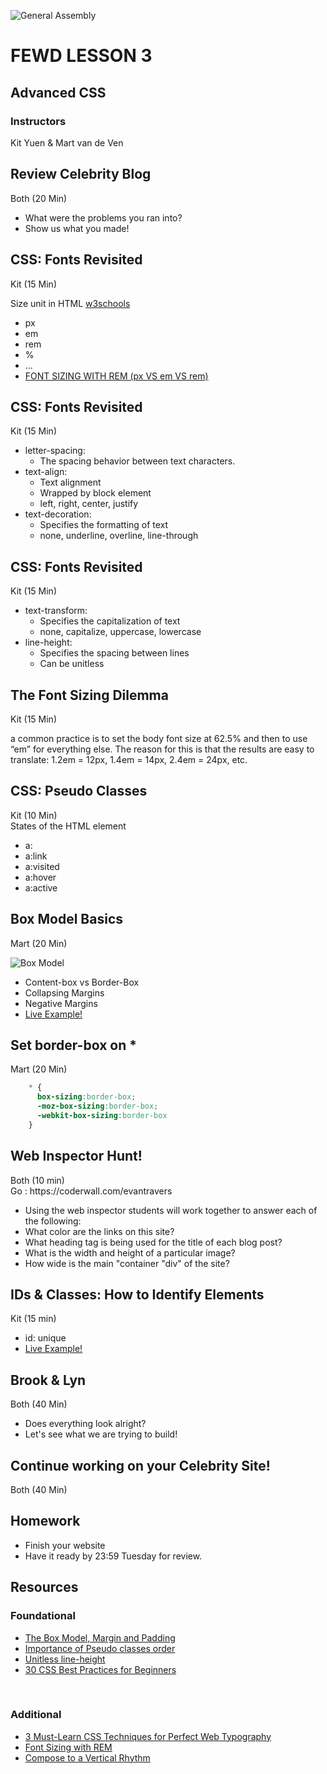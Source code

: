 ![General Assembly](assets/images/ga.png)
# FEWD LESSON 3

## Advanced CSS

### Instructors
Kit Yuen & Mart van de Ven 




## Review Celebrity Blog
<aside class="notes">Both (20 Min)</aside>

* What were the problems you ran into?
* Show us what you made! 



##  CSS: Fonts Revisited
<aside class="notes">Kit (15 Min)</aside>

Size unit in HTML [w3schools](http://www.w3schools.com/cssref/css_units.asp)

* px
* em
* rem
* %
* ...
* [FONT SIZING WITH REM (px VS em VS rem)](http://snook.ca/archives/html_and_css/font-size-with-rem)



##  CSS: Fonts Revisited
<aside class="notes">Kit (15 Min)</aside>

* letter-spacing:
  * The spacing behavior between text characters.
* text-align:
  * Text alignment
  * Wrapped by block element
  * left, right, center, justify
* text-decoration:
  * Specifies the formatting of text
  * none, underline, overline, line-through



##  CSS: Fonts Revisited
<aside class="notes">Kit (15 Min)</aside>

* text-transform:
  * Specifies the capitalization of text
  * none, capitalize, uppercase, lowercase
* line-height:
  * Specifies the spacing between lines
  * Can be unitless



##  The Font Sizing Dilemma
<aside class="notes">Kit (15 Min)</aside>

a common practice is to set the body font size at 62.5% and then to use “em” for everything else. The reason for this is that the results are easy to translate: 1.2em = 12px, 1.4em = 14px, 2.4em = 24px, etc.



##  CSS: Pseudo Classes
<aside class="notes">Kit (10 Min)</aside>
States of the HTML element

* a:
* a:link
* a:visited
* a:hover
* a:active



##  Box Model Basics
<aside class="notes">Mart (20 Min)</aside>

![Box Model](http://learn.shayhowe.com/assets/courses/html-css-guide/box-model/box-model.png)

* Content-box vs Border-Box
* Collapsing Margins
* Negative Margins
* [Live Example!](http://codepen.io)



## Set border-box on *
<aside class="notes">Mart (20 Min)</aside>

```CSS
	* {
	  box-sizing:border-box;
	  -moz-box-sizing:border-box;
	  -webkit-box-sizing:border-box
	}
```



##  Web Inspector Hunt!
<aside class="notes">Both (10 min)</aside>
Go : https://coderwall.com/evantravers

* Using the web inspector students will work together to answer each of the following:
* What color are the links on this site?
* What heading tag is being used for the title of each blog post?
* What is the width and height of a particular image?
* How wide is the main "container "div" of the site?



##  IDs & Classes: How to Identify Elements
<aside class="notes">Kit (15 min)</aside>

* id: unique
* [Live Example!](http://codepen.io)



##  Brook & Lyn
<aside class="notes">Both (40 Min)</aside>

* Does everything look alright?
* Let's see what we are trying to build!



##  Continue working on your Celebrity Site!
<aside class="notes">Both (40 Min)</aside>



##  Homework
<aside class="notes"></aside>

* Finish your website
* Have it ready by 23:59 Tuesday for review.



## Resources
<aside class="notes"></aside>

### Foundational
* [The Box Model, Margin and Padding](http://www.codeproject.com/Articles/227840/CSS-Basics-The-Box-Model-Margin-and-Padding)
* [Importance of Pseudo classes order](http://meyerweb.com/eric/css/link-specificity.html)
* [Unitless line-height](http://meyerweb.com/eric/thoughts/2006/02/08/unitless-line-heights/)
* [30 CSS Best Practices for Beginners](http://net.tutsplus.com/tutorials/html-css-techniques/30-css-best-practices-for-beginners/)

<br>

### Additional
* [3 Must-Learn CSS Techniques for Perfect Web Typography](http://designshack.net/articles/css/3-must-learn-css-techniques-for-perfect-web-typography/)
* [Font Sizing with REM](http://snook.ca/archives/html_and_css/font-size-with-rem)
* [Compose to a Vertical Rhythm](http://24ways.org/2006/compose-to-a-vertical-rhythm/)